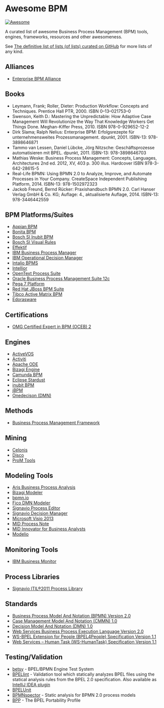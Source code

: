 # Awesome BPM

[![Awesome](https://cdn.rawgit.com/sindresorhus/awesome/d7305f38d29fed78fa85652e3a63e154dd8e8829/media/badge.svg)](https://github.com/sindresorhus/awesome)

A curated list of awesome Business Process Management (BPM) tools, engines, frameworks, resources and other awesomeness.

See [The definitive list of lists (of lists) curated on GitHub](https://github.com/jnv/lists) for more lists of any kind.

## Alliances
* [Enterprise BPM Alliance](http://bpm-alliance.org/bpm-alliance/)

## Books
* Leymann, Frank; Roller, Dieter: Production Workflow: Concepts and Techniques. Prentice Hall PTR, 2000. ISBN 0–13–021753–0
* Swenson, Keith D.: Mastering the Unpredictable: How Adaptive Case Management Will Revolutionize the Way That Knowledge Workers Get Things Done. Meghan-Kiffer Press, 2010. ISBN 978-0-929652-12-2
* Dirk Slama; Ralph Nelius: Enterprise BPM: Erfolgsrezepte für unternehmensweites Prozessmanagement. dpunkt, 2001. ISBN-13: 978-3898646871
* Tammo van Lessen, Daniel Lübcke, Jörg Nitzsche: Geschäftsprozesse automatisieren mit BPEL. dpunkt, 2011. ISBN-13: 978-3898646703
* Mathias Weske: Business Process Management: Concepts, Languages, Architectures 
2nd ed. 2012, XV, 403 p. 300 illus. Hardcover ISBN 978-3-642-28615-5
* Real-Life BPMN: Using BPMN 2.0 to Analyze, Improve, and Automate Processes in Your Company. CreateSpace Independent Publishing Platform, 2014. ISBN-13: 978-1502972323
* Jackob Freund, Bernd Rücker: Praxishandbuch BPMN 2.0. Carl Hanser Verlag GmbH & Co. KG; Auflage: 4., aktualisierte Auflage, 2014. ISBN-13: 978-3446442559

## BPM Platforms/Suites
* [Appian BPM](http://www.appian.com/bpm-software/)
* [Bonita BPM](http://www.bonitasoft.com/products-v2#about-bonita-bpm)
* [Bosch SI Inubit BPM](https://www.bosch-si.com/products/business-process-management-bpm/business-process-management.html)
* [Bosch SI Visual Rules](https://www.bosch-si.com/products/business-rules-management-brm/visual-rules.html)
* [Effektif](http://www.effektif.com/)
* [IBM Business Process Manager](http://www-03.ibm.com/software/products/de/business-process-manager-family)
* [IBM Operational Decision Manager](http://www-03.ibm.com/software/products/en/odm)
* [Intalio BPMS](http://www.intalio.com/products/bpms/overview/)
* [Intellior](http://www.intellior.ag/software/leistungsstaerke/modularitaet-und-preise/ueberblick/)
* [OpenText Process Suite](http://www.opentext.com/what-we-do/products/business-process-management)
* [Oracle Business Process Management Suite 12c](http://www.oracle.com/us/technologies/bpm/suite/overview/index.html)
* [Pega 7 Platform](http://www.pega.com/products/pega-7)
* [Red Hat JBoss BPM Suite](http://www.jboss.org/products/bpmsuite/overview/)
* [Tibco Active Matrix BPM](http://www.tibco.com/products/automation/business-process-management/activematrix-bpm)
* [Edorasware](http://www.edorasware.com)

## Certifications
* [OMG Certified Expert in BPM (OCEB) 2](http://www.omg.org/oceb-2/index.htm)

## Engines
* [ActiveVOS](http://www.activevos.com/)
* [Activiti](http://activiti.org/)
* [Apache ODE](http://ode.apache.org)
* [Bizagi Engine](http://www.bizagi.com/en/products/bpm-suite/engine)
* [Camunda BPM](https://camunda.org)
* [Eclipse Stardust](https://www.eclipse.org/stardust/)
* [inubit BPM](https://www.bosch-si.com/products/business-process-management-bpm/business-process-management.html)
* [jBPM](http://www.jbpm.org)
* [Onedecison (DMN)](http://onedecision.io/)

## Methods
* [Business Process Management Framework](http://bpm-alliance.org/bpmf/)

## Mining
* [Celonis](http://www.celonis.de/en/)
* [Disco](https://fluxicon.com/disco/)
* [ProM Tools](http://www.promtools.org/doku.php)

## Modeling Tools
* [Aris Business Process Analysis](http://www.softwareag.com/corporate/products/aris_alfabet/bpa/overview/default.asp)
* [Bizagi Modeler](http://www.bizagi.com/en/products/bpm-suite/modeler)
* [bpmn.io](http://bpmn.io/)
* [Fico DMN Modeler](http://www.ficoanalyticcloud.com/platform/fico-dmn-modeler/)
* [Signavio Process Editor](http://www.signavio.com/products/process-editor/)
* [Signavio Decision Manager](http://www.signavio.com/products/decision-manager/)
* [Microsoft Visio 2013](https://blogs.office.com/2012/11/19/introducing-bpmn-2-0-in-visio/)
* [MID Process Note](http://www.mid.de/en/process-note.html)
* [MID Innovator for Business Analysts](http://www.mid.de/en/products/innovator-for-business-analysts.html)
* [Modelio](https://www.modelio.org/)

## Monitoring Tools
* [IBM Business Monitor](http://www-03.ibm.com/software/products/de/business-monitor)

## Process Libraries
* [Signavio ITIL®2011 Process Library](http://www.signavio.com/products/itil-2011-process-library/)

## Standards
* [Business Process Model And Notation (BPMN) 
Version 2.0](http://www.omg.org/spec/BPMN/2.0/)
* [Case Management Model And Notation (CMMN) 1.0](http://www.omg.org/spec/CMMN/)
* [Decision Model And Notation (DMN) 1.0](http://www.omg.org/spec/CMMN/)
* [Web Services Business Process Execution Language Version 2.0](http://docs.oasis-open.org/wsbpel/2.0/OS/wsbpel-v2.0-OS.html)
* [WS-BPEL Extension for People (BPEL4People) Specification Version 1.1](http://docs.oasis-open.org/bpel4people/bpel4people-1.1.html)
* [Web Services – Human Task (WS-HumanTask) Specification Version 1.1](http://docs.oasis-open.org/bpel4people/ws-humantask-1.1-spec-cs-01.html)

## Testing/Validation
* [betsy](https://github.com/uniba-dsg/betsy) - BPEL/BPMN Engine Test System
* [BPELlint](https://github.com/uniba-dsg/BPELlint) - Validation tool which statically analyzes BPEL files using the statical analysis rules from the BPEL 2.0 specification. Also available as [IntelliJ IDEA plugin](https://github.com/uniba-dsg/BPELlint-idea)
* [BPELUnit](http://bpelunit.github.io)
* [BPMNspector](https://github.com/uniba-dsg/BPMNspector) - Static analysis for BPMN 2.0 process models
* [BPP](https://github.com/uniba-dsg/bpp) - The BPEL Portability Profile

